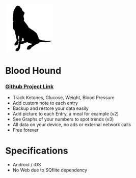 <img src="assets/icons/icon.png" alt="alt text" width="150" height="150">



# Blood Hound
### [Github Project Link](https://github.com/freeopenapps/bh/projects/1)
- Track Ketones, Glucose, Weight, Blood Pressure
- Add custom note to each entry
- Backup and restore your data easily
- Add picture to each Entry, a meal for example (v2)
- See Graphs of your numbers to spot trends (v3)
- All data on your device, no ads or external network calls
- Free forever

# Specifications
- Android / iOS 
- No Web due to SQflite dependency


 
